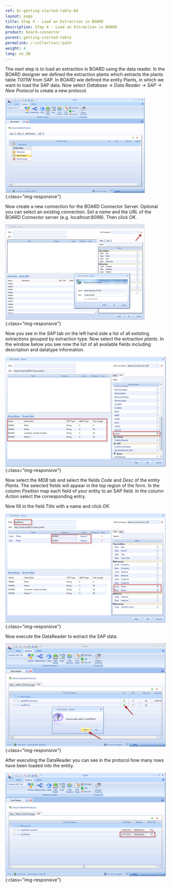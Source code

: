 ```yaml
---
ref: bc-getting-started-table-04
layout: page
title: Step 4 - Load an Extraction in BOARD
description: Step 4 - Load an Extraction in BOARD
product: board-connector
parent: getting-started-table
permalink: /:collection/:path
weight: 4
lang: en_GB
---
```


The next step is to load an extraction in BOARD using the data reader. In the BOARD designer we defined the extraction plants which extracts the plants table *T001W*  from SAP. In BOARD wie defined the entity Plants, in which we want to load the SAP data. Now select *Database -> Data Reader -> SAP -> New Protocol*  to create a new protocol.

![Load-Extraction-01](/img/content/Load-Extraction-01.png){:class="img-responsive"}

Now create a new connection for the BOARD Connector Server. Optional you can select an existing connection. Set a *name* and the *URL* of the BOARD Connector server (e.g. localhost:8098). Then click *OK*.

![Load-Extraction-02](/img/content/Load-Extraction-02.png){:class="img-responsive"}

Now you see in the *SAP* tab on the left hand side a list of all exitsting extractions grouped by extraction type. Now select the extraction *plants*.  In the window below you see now the list of all available fields including description and datatype information.

![Load-Extraction-03](/img/content/Load-Extraction-03.png){:class="img-responsive"}

Now select the *MDB*  tab and select the fields *Code* and *Desc*  of the entity *Plants*.
The selected fields will appear in the top region of the form. In the column *Position* map each field of your entity to an SAP field. In the column *Action*  select the corresponding entry.

Now fill in the field *Title* with a name and click *OK*.

![Load-Extraction-04](/img/content/Load-Extraction-04.png){:class="img-responsive"}

Now execute the DataReader to extract the SAP data.

![Load-Extraction-05](/img/content/Load-Extraction-05.png){:class="img-responsive"}

After executing the DataReader you can see in the protocol how many rows have been loaded into the entity.

![Load-Extraction-06](/img/content/Load-Extraction-06.png){:class="img-responsive"}